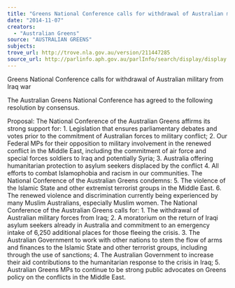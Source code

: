 ```yaml
---
title: "Greens National Conference calls for withdrawal of Australian military from Iraq war"
date: "2014-11-07"
creators:
  - "Australian Greens"
source: "AUSTRALIAN GREENS"
subjects:
trove_url: http://trove.nla.gov.au/version/211447285
source_url: http://parlinfo.aph.gov.au/parlInfo/search/display/display.w3p;query=Id%3A%22media/pressrel/3497928%22
---
```


 Greens National Conference calls for withdrawal of Australian military from Iraq war   

 The Australian Greens National Conference has agreed to the following resolution by  consensus.   

 Proposal:  The National Conference of the Australian Greens affirms its strong support for:   1. Legislation that ensures parliamentary debates and votes prior to the commitment of Australian  forces to military conflict;   2. Our Federal MPs for their opposition to military involvement in the renewed conflict in the Middle  East, including the commitment of air force and special forces soldiers to Iraq and potentially Syria;  3. Australia offering humanitarian protection to asylum seekers displaced by the conflict  4. All efforts to combat Islamophobia and racism in our communities.   The National Conference of the Australian Greens condemns:  5. The violence of the Islamic State and other extremist terrorist groups in the Middle East.   6. The renewed violence and discrimination currently being experienced by many Muslim Australians,  especially Muslim women.   The National Conference of the Australian Greens calls for:  1. The withdrawal of Australian military forces from Iraq;   2. A moratorium on the return of Iraqi asylum seekers already in Australia and commitment to an  emergency intake of 6,250 additional places for those fleeing the crisis.   3. The Australian Government to work with other nations to stem the flow of arms and finances to the  Islamic State and other terrorist groups, including through the use of sanctions;  4. The Australian Government to increase their aid contributions to the humanitarian response to the  crisis in Iraq;  5. Australian Greens MPs to continue to be strong public advocates on Greens policy on the conflicts  in the Middle East.   

